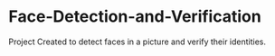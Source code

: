 # Face-Detection-and-Verification
Project Created to detect faces in a picture and verify their identities.

